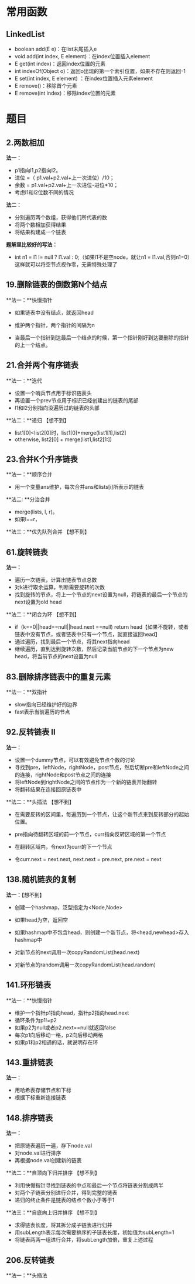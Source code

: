 # 常用函数

## LinkedList

+ boolean add(E e)：在list末尾插入e
+ void add(int index, E element)：在index位置插入element
+ E get(int index)：返回index位置的元素
+ int indexOf(Object o)：返回o出现的第一个索引位置，如果不存在则返回-1
+ E set(int index, E element) ：在index位置插入元素element
+ E remove()：移除首个元素
+ E remove(int index)：移除index位置的元素





# 题目



## 2.两数相加

**法一：**

+ p1指向l1,p2指向l2。
+ 进位 =（ p1.val+p2.val+上一次进位）/10；
+ 余数 =   p1.val+p2.val+上一次进位-进位*10；
+ 考虑l1和l2位数不同的情况



**法二：**

+ 分别遍历两个数组，获得他们所代表的数
+ 将两个数相加获得结果
+ 将结果构建成一个链表



**题解里比较好的写法：**

+ int n1 = l1 != null ? l1.val : 0;（如果l1不是空node，就让n1 = l1.val,否则n1=0）这样就可以将空节点视作零，无需特殊处理了



## 19.删除链表的倒数第N个结点

**法一：**快慢指针

+ 如果链表中没有结点，就返回head

+ 维护两个指针，两个指针的间隔为n
+ 当最后一个指针到达最后一个结点的时候，第一个指针刚好到达要删除的指针的上一个结点。



## 21.合并两个有序链表

**法一：**迭代

+ 设置一个哨兵节点用于标识链表头
+ 再设置一个prev节点用于标识已经创建出的链表的尾部
+ l1和l2分别指向没遍历过的链表的头部





**法二：**递归 【想不到】

+ list1[0]<list2[0]时，list1[0]+merge(list1[1],list2]
+ otherwise, list2[0] + merge(list1,list2[1:])



## 23.合并K个升序链表

**法一：**顺序合并

+ 用一个变量ans维护，每次合并ans和lists[i]所表示的链表



**法二: **分治合并

+ merge(lists, l, r)。
+ 如果l==r，



**法三：**优先队列合并 【想不到】



## 61.旋转链表

**法一：**

+ 遍历一次链表，计算出链表节点总数
+ 对k进行取余运算，判断需要旋转的次数
+ 找到旋转的节点，将上一个节点的next设置为null，将链表的最后一个节点的next设置为old head





**法二：**闭合为环 【想不到】

+ if（k==0||head==null||head.next ==null) return head【如果不旋转，或者链表中没有节点，或者链表中只有一个节点，就直接返回head】
+ 通过遍历，找到最后一个节点，将其next指向head
+ 继续遍历，直到达到旋转次数，然后记录当前节点的下一个节点为new head，将当前节点的next设置为null



## 83.删除排序链表中的重复元素

**法一：**双指针

+ slow指向已经维护好的边界
+ fast表示当前遍历的节点



## 92.反转链表 II

**法一：**

+ 设置一个dummy节点，可以有效避免节点个数的讨论
+ 寻找到pre，leftNode，rightNode，post节点，然后切断pre和leftNode之间的连接，rightNode和post节点之间的连接
+ 将leftNode到rightNode之间的节点作为一个新的链表开始翻转
+ 将翻转结果在连接回原链表中



**法二：**头插法 【想不到】

+ 在需要反转的区间里，每遍历到一个节点，让这个新节点来到反转部分的起始位置。

+ pre指向待翻转区域的前一个节点，curr指向反转区域的第一个节点
+ 在翻转区域内，令next为curr的下一个节点
+ 令curr.next = next.next,  next.next = pre.next,  pre.next = next



## 138.随机链表的复制

**法一：**【想不到】

+ 创建一个hashmap，泛型指定为<Node,Node>

+ 如果head为空，返回空
+ 如果hashmap中不包含head，则创建一个新节点，将<head,newhead>存入hashmap中
+ 对新节点的next调用一次copyRandomList(head.next)
+ 对新节点的random调用一次copyRandomList(head.random)



## 141.环形链表

**法一：**快慢指针

+ 维护一个指针p1指向head，指针p2指向head.next
+ 循环条件为p1!=p2
+ 如果p2为null或者p2.next==null就返回false
+ 每次p1向后移动一格，p2向后移动两格
+ 如果p1和p2相遇的话，就说明存在环



## 143.重排链表

**法一：**

+ 用哈希表存储节点和下标
+ 根据下标重新连接链表

## 148.排序链表

**法一：**

+ 把原链表遍历一遍，存下node.val
+ 对node.val进行排序
+ 再根据node.val创建新的链表



**法二：**自顶向下归并排序 【想不到】

+ 利用快慢指针寻找到链表的中点和最后一个节点将链表分割成两半
+ 对两个子链表分别进行合并，得到完整的链表
+ 递归的终止条件是链表的结点个数小于等于1



**法三：**自底向上归并排序 【想不到】

+ 求得链表长度，将其拆分成子链表进行归并
+ 用subLength表示每次需要排序的子链表长度，初始值为subLength=1
+ 将链表两两一组进行合并，将subLength加倍，重复上述过程



## 206.反转链表

**法一：**头插法



